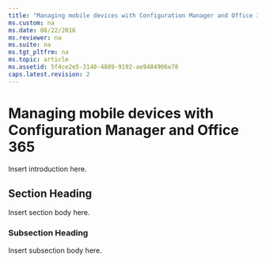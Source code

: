 ```yaml
---
title: "Managing mobile devices with Configuration Manager and Office 365"
ms.custom: na
ms.date: 08/22/2016
ms.reviewer: na
ms.suite: na
ms.tgt_pltfrm: na
ms.topic: article
ms.assetid: 5f4ce2e5-3140-4889-9192-ae9484906e78
caps.latest.revision: 2
---
```

# Managing mobile devices with Configuration Manager and Office 365
Insert introduction here.  
  
## Section Heading  
 Insert section body here.  
  
### Subsection Heading  
 Insert subsection body here.